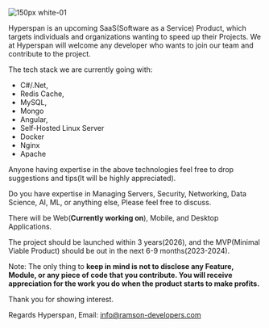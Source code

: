 
![150px white-01](https://github.com/Hyperspan/.github/assets/66792236/e0a4b107-bd55-4fcd-a283-40004d3487f4)


Hyperspan is an upcoming SaaS(Software as a Service) Product, which targets individuals and organizations wanting to speed up their Projects. 
We at Hyperspan will welcome any developer who wants to join our team and contribute to the project.  

The tech stack we are currently going with:
- C#/.Net,
- Redis Cache,
- MySQL,
- Mongo
- Angular,
- Self-Hosted Linux Server 
- Docker
- Nginx
- Apache

Anyone having expertise in the above technologies feel free to drop suggestions and tips(It will be highly appreciated).

Do you have expertise in Managing Servers, Security, Networking, Data Science, AI, ML, or anything else, Please feel free to discuss. 

There will be Web(__Currently working on__), Mobile, and Desktop Applications.

The project should be launched within 3 years(2026), and the MVP(Minimal Viable Product) should be out in the next 6-9 months(2023-2024). 

Note: The only thing to **keep in mind is not to disclose any Feature, Module, or any piece of code that you contribute. You will receive appreciation for the work you do when the product starts to make profits.**

Thank you for showing interest.

Regards Hyperspan,
Email: info@ramson-developers.com
